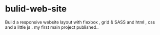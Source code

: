# bulid-web-site
Build a responsive website layout with flexbox , grid & SASS and  html , css and a little js .
my first main project published..
